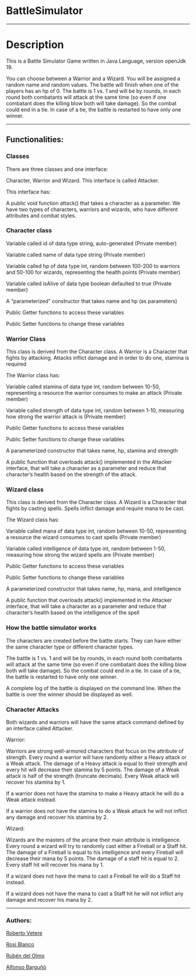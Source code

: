 


# BattleSimulator

***
<h1>Description</h1> 

<p>This is a Battle Simulator Game written in Java Language, version openJdk 19.

You can choose between a Warrior and a Wizard. You will be assigned a random name 
and random values. The battle will finish when one of the players has an hp of 0.
The battle is 1 vs. 1 and will be by rounds, in each round both combatants will attack 
at the same time (so even if one combatant does the killing blow both will take damage). 
So the combat could end in a tie. In case of a tie, the battle is restarted to have only one winner.</p>

***
<h2>Functionalities:</h2>



<p>

### Classes

There are three classes and one interface:

Character, Warrior and Wizard.
This interface is called Attacker.



This interface has:

A public void function attack() that takes a character as a parameter.
We have two types of characters, warriors and wizards, who have different attributes and combat styles. 


### Character class


Variable called id of data type string, auto-generated (Private member)

Variable called name of data type string (Private member)

Variable called hp of data type int, random between 100-200 to warriors and 50-100 for wizards, representing the health points (Private member)

Variable called isAlive of data type boolean defaulted to true (Private member)

A “parameterized” constructor that takes name and hp (as parameters)

Public Getter functions to access these variables

Public Setter functions to change these variables


### Warrior Class

This class is derived from the Character class. A Warrior is a Character that fights by attacking. Attacks inflict damage and in order to do one, stamina is required

The Warrior class has:

Variable called stamina of data type int, random between 10-50, representing a resource the warrior consumes to make an attack (Private member)

Variable called strength of data type int, random between 1-10, measuring how strong the warrior attack is (Private member)

Public Getter functions to access these variables

Public Setter functions to change these variables

A parameterized constructor that takes name, hp, stamina and strength

A public function that overloads attack() implemented in the Attacker interface, that will take a character as a parameter and reduce that character’s health based on the strength of the attack.


### Wizard class

This class is derived from the Character class. A Wizard is a Character that fights by casting spells. Spells inflict damage and require mana to be cast.

The Wizard class has:

Variable called mana of data type int, random between 10-50, representing a resource the wizard consumes to cast spells (Private member)

Variable called intelligence of data type int, random between 1-50, measuring how strong the wizard spells are (Private member)

Public Getter functions to access these variables

Public Setter functions to change these variables

A parameterized constructor that takes name, hp, mana, and intelligence

A public function that overloads attack() implemented in the Attacker interface, that will take a character as a parameter and reduce that character’s health based on the intelligence of the spell

<h3>How the battle simulator works</h3>

The characters are created before the battle starts. They can have either the same character type or different character types.

The battle is 1 vs. 1 and will be by rounds, in each round both combatants will attack at the same time (so even if one combatant does the killing blow both will take damage). So the combat could end in a tie. In case of a tie, the battle is restarted to have only one winner.

A complete log of the battle is displayed on the command line. When the battle is over the winner should be displayed as well.

### Character Attacks

Both wizards and warriors will have the same attack command defined by an interface called Attacker.

Warrior:

Warriors are strong well-armored characters that focus on the attribute of strength. Every round a warrior will have randomly either a Heavy attack or a Weak attack. The damage of a Heavy attack is equal to their strength and every hit will decrease their stamina by 5 points. The damage of a Weak attack is half of the strength (truncate decimals). Every Weak attack will recover his stamina by 1.

If a warrior does not have the stamina to make a Heavy attack he will do a Weak attack instead.

If a warrior does not have the stamina to do a Weak attack he will not inflict any damage and recover his stamina by 2.

Wizard:

Wizards are the masters of the arcane their main attribute is intelligence. Every round a wizard will try to randomly cast either a Fireball or a Staff hit. The damage of a Fireball is equal to his intelligence and every Fireball will decrease their mana by 5 points. The damage of a staff hit is equal to 2. Every staff hit will recover his mana by 1.

If a wizard does not have the mana to cast a Fireball he will do a Staff hit instead.

If a wizard does not have the mana to cast a Staff hit he will not inflict any damage and recover his mana by 2.

 </p>


***
### Authors:

<a href="https://github.com/RobertoVetere">Roberto Vetere</a>

<a href="https://github.com/RoseB98">Rosi Blanco</a>

<a href="https://github.com/rubendelar">Rubén del Olmo</a>

<a href="https://github.com/AlfonsoBarguno">Alfonso Barguñó</a>





